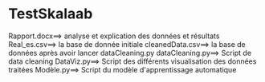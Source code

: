 # TestSkalaab
Rapport.docx==> analyse et explication des données et résultats
Real_es.csv==> la base de donnée initiale
cleanedData.csv==> la base de données après avoir lancer dataCleaning.py
dataCleaning.py==> Script de data cleaning
DataViz.py==> Script des différents visualisation des données traitées
Modèle.py==> Script du modèle d'apprentissage automatique
